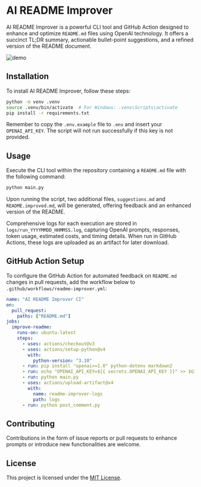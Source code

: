 # AI README Improver

AI README Improver is a powerful CLI tool and GitHub Action designed to enhance and optimize `README.md` files using OpenAI technology. It offers a succinct TL;DR summary, actionable bullet-point suggestions, and a refined version of the README document.

![demo](https://via.placeholder.com/600x200.png?text=AI+README+Improver+Demo)

## Installation

To install AI README Improver, follow these steps:

```bash
python -m venv .venv
source .venv/bin/activate  # For Windows: .venv\Scripts\activate
pip install -r requirements.txt
```

Remember to copy the `.env.example` file to `.env` and insert your `OPENAI_API_KEY`. The script will not run successfully if this key is not provided.

## Usage

Execute the CLI tool within the repository containing a `README.md` file with the following command:

```bash
python main.py
```

Upon running the script, two additional files, `suggestions.md` and `README.improved.md`, will be generated, offering feedback and an enhanced version of the README.

Comprehensive logs for each execution are stored in `logs/run_YYYYMMDD_HHMMSS.log`, capturing OpenAI prompts, responses, token usage, estimated costs, and timing details. When run in GitHub Actions, these logs are uploaded as an artifact for later download.

## GitHub Action Setup

To configure the GitHub Action for automated feedback on `README.md` changes in pull requests, add the workflow below to `.github/workflows/readme-improver.yml`:

```yaml
name: "AI README Improver CI"
on:
  pull_request:
    paths: ["README.md"]
jobs:
  improve-readme:
    runs-on: ubuntu-latest
    steps:
      - uses: actions/checkout@v3
      - uses: actions/setup-python@v4
        with:
          python-version: "3.10"
      - run: pip install "openai>=1.0" python-dotenv markdown2
      - run: echo "OPENAI_API_KEY=${{ secrets.OPENAI_API_KEY }}" >> $GITHUB_ENV
      - run: python main.py
      - uses: actions/upload-artifact@v4
        with:
          name: readme-improver-logs
          path: logs
      - run: python post_comment.py
```

## Contributing

Contributions in the form of issue reports or pull requests to enhance prompts or introduce new functionalities are welcome.

## License

This project is licensed under the [MIT License](LICENSE).